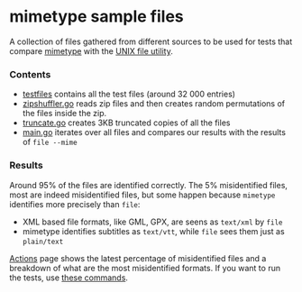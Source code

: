 #  mimetype sample files

A collection of files gathered from different sources to be used for tests that
compare [mimetype](https://github.com/gabriel-vasile/mimetype/) with the
[UNIX file utility](https://en.wikipedia.org/wiki/File_(command)).


### Contents
- [testfiles](testfiles) contains all the test files (around 32 000 entries)
- [zipshuffler.go](zipshuffler.go) reads zip files and then creates random
permutations of the files inside the zip.
- [truncate.go](truncate.go) creates 3KB truncated copies of all the files
- [main.go](main.go) iterates over all files and compares our results with the
results of `file --mime`


### Results
Around 95% of the files are identified correctly. The 5% misidentified files,
most are indeed misidentified files, but some happen because `mimetype`
identifies more precisely than `file`:
- XML based file formats, like GML, GPX, are seens as `text/xml` by `file`
- mimetype identifies subtitles as `text/vtt`, while `file` sees them just as `plain/text`

[Actions](https://github.com/gabriel-vasile/mimetype_samples/actions) page shows
the latest percentage of misidentified files and a breakdown of what are the
most misidentified formats.
If you want to run the tests, use [these commands](https://github.com/gabriel-vasile/mimetype_samples/blob/ee7f11cdc202944593a61ba0c675183b797a11ba/.github/workflows/test.yml#L30-L32).
